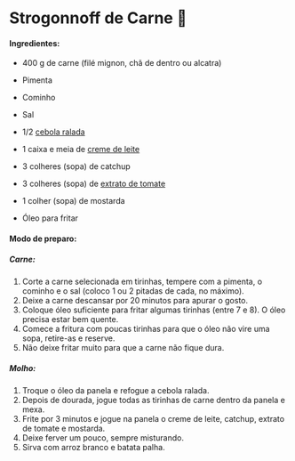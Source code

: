 # Strogonnoff de Carne :ox: #

#### Ingredientes: ####

- 400 g de carne (filé mignon, chã de dentro ou alcatra)

- Pimenta

- Cominho

- Sal

- 1/2 [cebola ralada](https://blog.tudogostoso.com.br/dicas-de-cozinha/como-cortar-cebola-sem-chorar-5-truques/)

- 1 caixa e meia de [creme de leite](https://blog.tudogostoso.com.br/dicas-de-cozinha/creme-de-leite-fresco-caseiro-de-caixinha-e-mais/)

- 3 colheres (sopa) de catchup

- 3 colheres (sopa) de [extrato de tomate](https://blog.tudogostoso.com.br/dicas-de-cozinha/diferenca-entre-molho-e-extrato-de-tomate/)

- 1 colher (sopa) de mostarda

- Óleo para fritar

  

#### Modo de  preparo: ####

##### Carne: #####

1. Corte a carne selecionada em tirinhas, tempere com a pimenta, o cominho e o sal (coloco 1 ou 2 pitadas de cada, no máximo).
2. Deixe a carne descansar por 20 minutos para apurar o gosto.
3. Coloque óleo suficiente para fritar algumas tirinhas (entre 7 e 8). O óleo precisa estar bem quente.
4. Comece a fritura com poucas tirinhas para que o óleo não vire uma sopa, retire-as e reserve.
5. Não deixe fritar muito para que a carne não fique dura.



##### Molho: #####

1. Troque o óleo da panela e refogue a cebola ralada.
2. Depois de dourada, jogue todas as tirinhas de carne dentro da panela e mexa.
3. Frite por 3 minutos e jogue na panela o creme de leite, catchup, extrato de tomate e mostarda.
4. Deixe ferver um pouco, sempre misturando.
5. Sirva com arroz branco e batata palha.

 